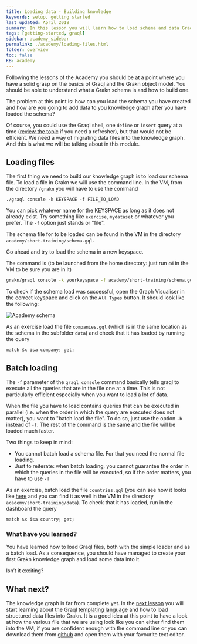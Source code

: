```yaml
---
title: Loading data - Building knowledge
keywords: setup, getting started
last_updated: April 2018
summary: In this lesson you will learn how to load schema and data Graql files into your Grakn distribution.
tags: [getting-started, graql]
sidebar: academy_sidebar
permalink: ./academy/loading-files.html
folder: overview
toc: false
KB: academy
---
```


Following the lessons of the Academy you should be at a point where you have a solid grasp on the basics of Graql and the Grakn object model. You should be able to understand what a Grakn schema is and how to build one.

The problem at this point is: how can you load the schema you have created and how are you going to add data to you knowledge graph after you have loaded the schema?

Of course, you could use the Graql shell, one `define` or `insert` query at a time ([review the topic](./insert-delete-queries.html) if you need a refresher), but that would not be efficient. We need a way of migrating data files into the knowledge graph.
And this is what we will be talking about in this module.

## Loading files
The first thing we need to build our knowledge graph is to load our schema file. To load a file in Grakn we will use the command line.
In the VM, from the directory  `/grakn` you will  have to use the command

`./graql console -k KEYSPACE -f FILE_TO_LOAD`

You can pick whatever name for the KEYSPACE as long as it does not already exist. Try something like `exercise`, `mydataset` or whatever you prefer. The `-f` option just stands or "file".

The schema file for to be loaded can be found in the VM in the directory `academy/short-training/schema.gql`.

Go ahead and try to load the schema in a new keyspace.

The command is (to be launched from the home directory: just run `cd` in the VM to be sure you are in it)

```bash
grakn/graql console -k yourkeyspace -f academy/short-training/schema.gql
```

To check if the schema load was successful, open the Graph Visualiser in the correct keyspace and click on the `All Types` button. It should look like the following:

  ![Academy schema](/images/academy/3-schema/academy-schema.png)

As an exercise load the file `companies.gql` (which is in the same location as the schema in the subfolder `data`) and check that it has loaded by running the query

```graql
match $x isa company; get;
```


## Batch loading

The `-f` parameter of the `graql console` command basically tells graql to execute all the queries that are in the file one at a time. This is not particularly efficient especially when you want to load a lot of data.

When the file you have to load contains queries that can be executed in parallel (i.e. when the order in which the query are executed does not matter), you want to "batch load the file". To do so, just use the option `-b` instead of `-f`. The rest of the command is the same and the file will be loaded much faster.

Two things to keep in mind:

  * You cannot batch load a schema file. For that you need the normal file loading.
  * Just to reiterate: when batch loading, you cannot guarantee the order in which the queries in the file will be executed, so if the order matters, you have to use `-f`

As an exercise, batch load the file `countries.gql` (you can see how it looks like [here](https://github.com/graknlabs/academy/blob/master/short-training/data/countries.gql) and you can find it as well in the VM in the directory `academy/short-training/data`). To check that it has loaded, run in the dashboard the query

```graql
match $x isa country; get;
```

### What have you learned?
You have learned how to load Graql files, both with the simple loader and as a batch load. As a consequence, you should have managed to create your first Grakn knowledge graph and load some data into it.

Isn’t it exciting?

## What next?
The knowledge graph is far from complete yet. In the [next lesson](./csv-migration) you will start learning about the Graql [templating language](https://en.wikipedia.org/wiki/Template_processor) and how to load structured data files into Grakn. It is a good idea at this point to have a look at how the various file that we are using look like you can either find them into the VM, if you are confident enough with the command line or you can download them from [github](https://github.com/graknlabs/academy.git) and open them with your favourite text editor.
